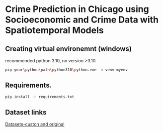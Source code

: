 # Crime Prediction in Chicago using Socioeconomic and Crime Data with Spatiotemporal Models

## Creating virtual environemnt (windows)
recommended python 3.10, no version >3.10
```bash
pip your\python\path\python310\python.exe -m venv myenv
```

## Requirements.
```bash
pip install -r requirements.txt
```

## Dataset links
[Datasets-custon and original](https://shorturl.at/kLNtJ)